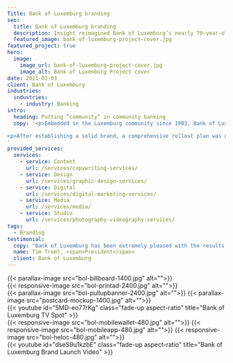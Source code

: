 ```yaml
---
Title: Bank of Luxemburg branding
seo:
  title: Bank of Luxemburg branding
  description: Insight reimagined Bank of Luxemburg’s nearly 70-year-old brand. See how voice, colors, typography and even illustrated fictional spokespeople came together.
  featured_image: bank-of-luxemburg-project-cover.jpg
featured_project: true
hero:
  image:
    image_url: bank-of-luxemburg-project-cover.jpg
    image_alt: Bank of Luxemburg Project cover
date: 2021-01-03
client: Bank of Luxemburg
industries:
  industries:
    - industry: Banking
intro: 
  heading: Putting “community” in community banking
  copy: '<p>Embedded in the Luxemburg community since 1903, Bank of Luxemburg knew their nearly 70-year-old brand needed a drastic update in order to grow. They also knew maintaining their community roots and relationship-based approach would be paramount to success. While considering both objectives, the Insight team reimagined Bank of Luxemburg’s brand beginning with a vibrant orange logo and tagline “Your Life. Your Community. Your Bank.” Additional brand attributes such as voice, colors, typography and even illustrated fictional spokespeople were carefully crafted to support the overall look and feel.</p>

<p>After establishing a solid brand, a comprehensive rollout plan was developed and quickly put into action. The new brand came to life externally on TV, radio (with a custom jingle), billboards, print ads and outdoor signage. Internally, the brand was introduced on employee apparel, lobby signage, office materials and even custom wallpaper! To ensure a smooth transition for Bank of Luxemburg’s many long-term customers, Insight led a multi-touchpoint campaign (postcards, letters and social media posts) that not only communicated the change but also generated excitement for the future of the bank and its communities.</p>
'
provided_services:
  services:
    - service: Content
      url: /services/copywriting-services/
    - service: Design
      url: /services/graphic-design-services/
    - service: Digital
      url: /services/digital-marketing-services/
    - service: Media
      url: /services/media/
    - service: Studio
      url: /services/photography-videography-services/
tags:
  - Branding
testimonial: 
  copy: "Bank of Luxemburg has been extremely pleased with the results of the rebranding initiative ... I believe that Insight Creative was instrumental in the success of this project. They guided our rebranding team and made sure that it was delivered on time, within budget and answered any of our questions along the way. They were able to come up with a marketing plan that captured the essence of our bank and was very well received by our community and customers. Above all, they made the overall process very easy for me, the bank president, which allowed me to concentrate on other aspects of the bank’s strategic plan."
  name: Tim Treml, <span>President</span>
  client: Bank of Luxemburg
---
```


<div class="wrapper-md">
<div class="flex-grid">
{{< parallax-image src="bol-billboard-1400.jpg" alt="">}}
</div>
<div class="flex-grid">
{{< responsive-image src="bol-printad-2400.jpg" alt="">}}
</div>
<div class="flex-grid">
{{< parallax-image src="bol-pullupbanner-2400.jpg" alt="">}}
{{< parallax-image src="postcard-mockup-1400.jpg" alt="">}}
</div>
{{< youtube id="5MD-eo77rKg" class="fade-up aspect-ratio" title="Bank of Luxemburg TV Spot" >}}
<div class="flex-grid">
{{< responsive-image src="bol-mobilewallet-480.jpg" alt="">}}
{{< responsive-image src="bol-mobileapp-480.jpg" alt="">}}
{{< responsive-image src="bol-heloc-480.jpg" alt="">}}
</div>
{{< youtube id="dseS9u1kzbE" class="fade-up aspect-ratio" title="Bank of Luxemburg Brand Launch Video" >}}
</div>
